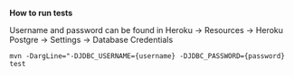 **How to run tests**

Username and password can be found in
Heroku -> Resources -> Heroku Postgre -> Settings -> Database Credentials

`mvn -DargLine="-DJDBC_USERNAME={username} -DJDBC_PASSWORD={password} test`
